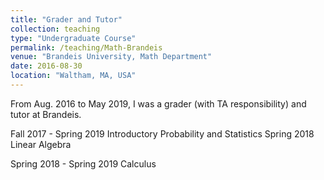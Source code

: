 ```yaml
---
title: "Grader and Tutor"
collection: teaching
type: "Undergraduate Course"
permalink: /teaching/Math-Brandeis
venue: "Brandeis University, Math Department"
date: 2016-08-30
location: "Waltham, MA, USA"
---
```


From Aug. 2016 to May 2019, I was a grader (with TA responsibility) and tutor at Brandeis.


Fall 2017 - Spring 2019		Introductory Probability and Statistics
Spring 2018					Linear Algebra

Spring 2018 - Spring 2019	Calculus
